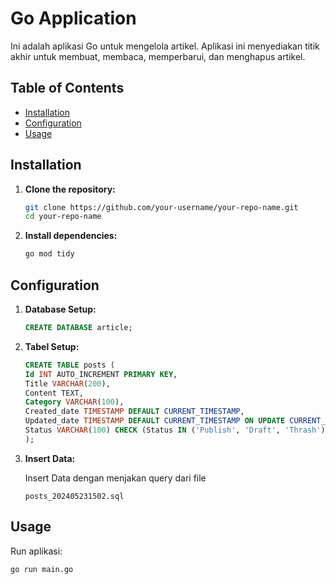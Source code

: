 # Go Application

Ini adalah aplikasi Go untuk mengelola artikel. Aplikasi ini menyediakan titik akhir untuk membuat, membaca, memperbarui, dan menghapus artikel.

## Table of Contents

-   [Installation](#installation)
-   [Configuration](#configuration)
-   [Usage](#usage)

## Installation

1. **Clone the repository:**

    ```sh
    git clone https://github.com/your-username/your-repo-name.git
    cd your-repo-name
    ```

2. **Install dependencies:**
    ```sh
    go mod tidy
    ```

## Configuration

1.  **Database Setup:**

    ```sql
    CREATE DATABASE article;
    ```

2.  **Tabel Setup:**

    ```sql
    CREATE TABLE posts (
    Id INT AUTO_INCREMENT PRIMARY KEY,
    Title VARCHAR(200),
    Content TEXT,
    Category VARCHAR(100),
    Created_date TIMESTAMP DEFAULT CURRENT_TIMESTAMP,
    Updated_date TIMESTAMP DEFAULT CURRENT_TIMESTAMP ON UPDATE CURRENT_TIMESTAMP,
    Status VARCHAR(100) CHECK (Status IN ('Publish', 'Draft', 'Thrash'))
    );
    ```

3.  **Insert Data:**

    Insert Data dengan menjakan query dari file 
    
    ```
    posts_202405231502.sql
    ```

## Usage

Run aplikasi:
    
    go run main.go


